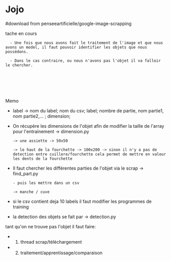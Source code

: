 # Jojo

#download from penseeartificielle/google-image-scrapping

tache en cours

      - Une fois que nous avons fait le traitement de l'image et que nous avons un model, il faut pouvoir identifier les objets que nous possédons. 
      
      - Dans le cas contraire, ou nous n'avons pas l'objet il va falloir le chercher.


<br><br><br><br>

Memo

- label -> nom du label; nom du csv; label; nombre de partie, nom partie1, nom partie2,... ; dimension;

- On récupère les dimensions de l'objet afin de modifier la taille de l'array pour l'entrainement -> dimension.py

      -> une assiette -> 50x50
      
      -> le haut de la fourchette -> 100x200 -> sinon il n'y a pas de detection entre cuillere/fourchette cela permet de mettre en valeur les dents de la fourchette

- Il faut chercher les différentes parties de l'objet via le scrap -> find_part.py
      
      - puis les mettre dans un csv
      
      -> manche / cuve
      
    


- si le csv contient deja 10 labels il faut modifier les programmes de training

- la detection des objets se fait par -> detection.py



tant qu'on ne trouve pas l'objet il faut faire:

  - 1) thread scrap/téléchargement
  
  - 2) traitement/apprentissage/comparaison


